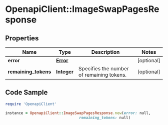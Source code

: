 # OpenapiClient::ImageSwapPagesResponse

## Properties

Name | Type | Description | Notes
------------ | ------------- | ------------- | -------------
**error** | [**Error**](Error.md) |  | [optional] 
**remaining_tokens** | **Integer** | Specifies the number of remaining tokens. | [optional] 

## Code Sample

```ruby
require 'OpenapiClient'

instance = OpenapiClient::ImageSwapPagesResponse.new(error: null,
                                 remaining_tokens: null)
```


